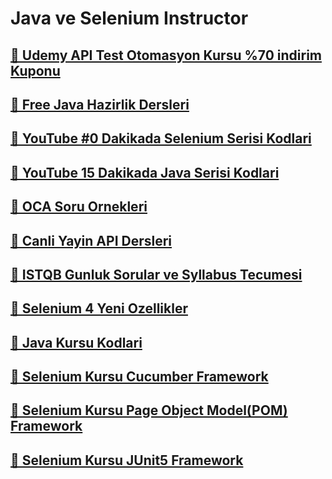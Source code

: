 <h1>Java ve Selenium Instructor</h1>

<!--![snake gif](https://github.com/bulutluoz/Java-fall-2021/blob/output/github-contribution-grid-snake.gif)-->

<h2><a href="https://www.udemy.com/course/api-testing-abulutluoz/?couponCode=BULUTLUOZ_KASIM24" >🧿 Udemy API Test Otomasyon Kursu %70 indirim Kuponu </a> </h2>

<h2><a href="https://github.com/bulutluoz/Free-Java-Dersleri" >🧿 Free Java Hazirlik Dersleri </a> </h2>

<h2><a href="https://github.com/bulutluoz/30-dakikada-Selenium-Serisi" >🧿 YouTube #0 Dakikada Selenium Serisi Kodlari </a> </h2>

<h2><a href="https://github.com/bulutluoz/15-dakikada-Java-Serisi" >🧿 YouTube 15 Dakikada Java Serisi Kodlari </a> </h2>

<h2><a href="https://github.com/bulutluoz/OCA-Sorular" >🧿 OCA Soru Ornekleri </a> </h2>

<h2><a href="https://github.com/bulutluoz/Canli-Yayin-API-dersleri" >🧿 Canli Yayin API Dersleri  </a> </h2>

<h2><a href="https://github.com/bulutluoz/ISTQB-2022-gunluk-sorular" >🧿 ISTQB Gunluk Sorular ve Syllabus Tecumesi</a> </h2>

<h2><a href="https://github.com/bulutluoz/Selenium_4-Yenilikler" >🧿 Selenium 4 Yeni Ozellikler</a> </h2>

<h2><a href="https://github.com/bulutluoz/Team145_Java_Summer2024.git" >🧿 Java Kursu Kodlari</a> </h2>

<h2><a href="https://github.com/bulutluoz/Team145_Cucumber_Winter2024.git" >🧿 Selenium Kursu Cucumber Framework</a> </h2>

<h2><a href="https://github.com/bulutluoz/Team145_TestNG_POM_Winter2024.git" >🧿 Selenium Kursu Page Object Model(POM) Framework</a> </h2>

<h2><a href="https://github.com/bulutluoz/Team145_JUnit_Fall2024.git" >🧿 Selenium Kursu JUnit5 Framework</a> </h2>


